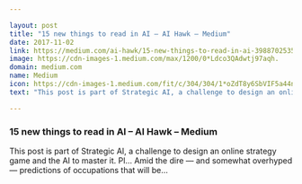 ```yaml
---

layout: post
title: "15 new things to read in AI – AI Hawk – Medium"
date: 2017-11-02
link: https://medium.com/ai-hawk/15-new-things-to-read-in-ai-3988702535db?source=rss------machine_learning-5
image: https://cdn-images-1.medium.com/max/1200/0*Ldco3QAdwtj97aqh.
domain: medium.com
name: Medium
icon: https://cdn-images-1.medium.com/fit/c/304/304/1*oZdT8y6SbVIF5a44nk80UQ.jpeg
text: "This post is part of Strategic AI, a challenge to design an online strategy game and the AI to master it. Pl… Amid the dire — and somewhat overhyped — predictions of occupations that will be…"

---
```


### 15 new things to read in AI – AI Hawk – Medium

This post is part of Strategic AI, a challenge to design an online strategy game and the AI to master it. Pl… Amid the dire — and somewhat overhyped — predictions of occupations that will be…